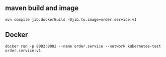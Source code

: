## maven build and image
```shell
mvn compile jib:dockerBuild -Djib.to.image=order.service:v1
```

## Docker

```shell
docker run -p 8082:8082 --name order.service --network kubernetes-test order.service:v1
```